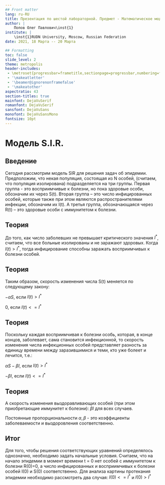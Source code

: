 ```yaml
---
## Front matter
lang: ru-RU
title: Презентация по шестой лабораторной. Предмет - Математическое моделирование.
author: |
	Попов Олег Павлович\inst{1}
institute: |
	\inst{1}RUDN University, Moscow, Russian Federation
date: 2021, 18 Марта -- 20 Марта

## Formatting
toc: false
slide_level: 2
theme: metropolis
header-includes:
 - \metroset{progressbar=frametitle,sectionpage=progressbar,numbering=fraction}
 - '\makeatletter'
 - '\beamer@ignorenonframefalse'
 - '\makeatother'
aspectratio: 43
section-titles: true
mainfont: DejaVuSerif
romanfont: DejaVuSerif
sansfont: DejaVuSans
monofont: DejaVuSansMono
fontsize: 10pt
---
```


# Модель S.I.R.

## Введение

Сегодня рассмотрим модель SIR для решения задач об эпидемии. Предположим, что некая
популяция, состоящая из N особей, (считаем, что популяция изолирована)
подразделяется на три группы. Первая группа - это восприимчивые к болезни, но
пока здоровые особи, обозначим их через S(t). Вторая группа – это число
инфицированных особей, которые также при этом являются распространителями
инфекции, обозначим их I(t). А третья группа, обозначающаяся через R(t) – это
здоровые особи с иммунитетом к болезни.

## Теория

До того, как число заболевших не превышает критического значения $I^{*}$,
считаем, что все больные изолированы и не заражают здоровых. Когда $I(t) > I^{*}$,
тогда инфицирование способны заражать восприимчивых к болезни особей.

## Теория

Таким образом, скорость изменения числа S(t) меняется по следующему
закону:

$-\alpha S,$ если $I(t) > I^{*}$

$0,$ если $I(t) <= I^{*}$

## Теория

Поскольку каждая восприимчивая к болезни особь, которая, в конце концов,
заболевает, сама становится инфекционной, то скорость изменения числа
инфекционных особей представляет разность за единицу времени между
заразившимися и теми, кто уже болеет и лечится, т.е.:

$\alpha S - \beta I,$ если $I(t) > I^{*}$

$-\beta I,$ если $I(t) <= I^{*}$

## Теория

А скорость изменения выздоравливающих особей (при этом приобретающие
иммунитет к болезни): $\beta I$ для всех случаев.

Постоянные пропорциональности $\alpha , \beta$ - это коэффициенты заболеваемости
и выздоровления соответственно.

## Итог

Для того, чтобы решения соответствующих уравнений определялось
однозначно, необходимо задать начальные условия. Считаем, что на начало
эпидемии в момент времени t = 0 нет особей с иммунитетом к болезни R(0)=0, а
число инфицированных и восприимчивых к болезни особей I(0) и S(0) соответственно.
Для анализа картины протекания эпидемии необходимо рассмотреть два случая:
$I(0) <= I^{*}$ и $I(0) > I^{*}$
